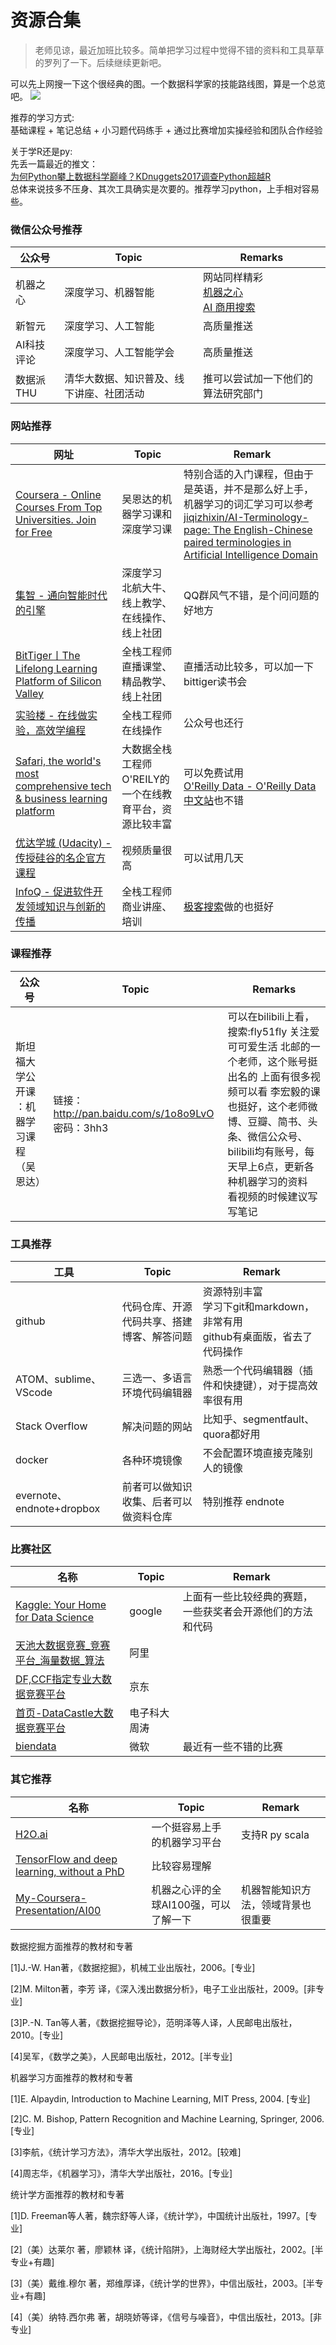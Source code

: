 # 资源合集

> 老师见谅，最近加班比较多。简单把学习过程中觉得不错的资料和工具草草的罗列了一下。后续继续更新吧。

可以先上网搜一下这个很经典的图。一个数据科学家的技能路线图，算是一个总览吧。
![](https://i.loli.net/2017/09/06/59affbf0bf264.png)

推荐的学习方式:<br>
基础课程 + 笔记总结 + 小习题代码练手 + 通过比赛增加实操经验和团队合作经验

关于学R还是py:<br>
先丢一篇最近的推文：<br>[为何Python攀上数据科学巅峰？KDnuggets2017调查Python超越R](https://mp.weixin.qq.com/s?__biz=MzA3MzI4MjgzMw==&mid=2650730569&idx=1&sn=e5167badb0a7463a29eeff021e71e790&chksm=871b3437b06cbd2128c626860596408715518451d672bc674cf39b769d22221674e0843d75a1&scene=38#wechat_redirect)<br>
总体来说技多不压身、其次工具确实是次要的。推荐学习python，上手相对容易些。

### 微信公众号推荐

| 公众号    | Topic                | Remarks                                                                                      |
| ------ | -------------------- | -------------------------------------------------------------------------------------------- |
| 机器之心   | 深度学习、机器智能            | 网站同样精彩<br>[机器之心](https://www.jiqizhixin.com/)<br>[AI 商用搜索](https://handbook.jiqizhixin.com/) |
| 新智元    | 深度学习、人工智能            | 高质量推送                                                                                        |
| AI科技评论 | 深度学习、人工智能学会          | 高质量推送                                                                                        |
| 数据派THU | 清华大数据、知识普及、线下讲座、社团活动 | 推可以尝试加一下他们的算法研究部门                                                                            |

### **网站推荐**

| 网址                                                                                                             | Topic                               | Remark                                                                                                                                                                                                 |
| -------------------------------------------------------------------------------------------------------------- | ----------------------------------- | ------------------------------------------------------------------------------------------------------------------------------------------------------------------------------------------------------ |
| [Coursera - Online Courses From Top Universities. Join for Free](https://www.coursera.org/)                    | 吴恩达的机器学习课和深度学习课                     | 特别合适的入门课程，但由于是英语，并不是那么好上手，机器学习的词汇学习可以参考[jiqizhixin/AI-Terminology-page: The English-Chinese paired terminologies in Artificial Intelligence Domain](https://github.com/jiqizhixin/AI-Terminology-page) |
| [集智 - 通向智能时代的引擎](https://jizhi.im/)                                                                            | 深度学习<br>北航大牛、线上教学、在线操作、线上社团         | QQ群风气不错，是个问问题的好地方                                                                                                                                                                                      |
| [BitTiger丨The Lifelong Learning Platform of Silicon Valley](https://www.bittiger.io/)                          | 全栈工程师<br>直播课堂、精品教学、线上社团             | 直播活动比较多，可以加一下bittiger读书会                                                                                                                                                                               |
| [实验楼 - 在线做实验，高效学编程](https://www.shiyanlou.com/)                                                                | 全栈工程师<br>在线操作                       | 公众号也还行                                                                                                                                                                                                 |
| [Safari, the world's most comprehensive tech & business learning platform](https://www.safaribooksonline.com/) | 大数据全栈工程师<br>O'REILY的一个在线教育平台，资源比较丰富 | 可以免费试用<br>[O'Reilly Data - O'Reilly Data 中文站](https://www.oreilly.com.cn/ideas/)也不错                                                                                                                    |
| [优达学城 (Udacity) - 传授硅谷的名企官方课程](https://cn.udacity.com/)                                                        | 视频质量很高                              | 可以试用几天                                                                                                                                                                                                 |
| [InfoQ - 促进软件开发领域知识与创新的传播](http://www.infoq.com/cn/)                                                           | 全栈工程师<br>商业讲座、培训                    | [极客搜索](https://s.geekbang.org/)做的也挺好                                                                                                                                                                   |

### 课程推荐

| 公众号                   | Topic                                        | Remarks                                                                                                                                       |
| --------------------- | -------------------------------------------- | --------------------------------------------------------------------------------------------------------------------------------------------- |
| 斯坦福大学公开课 ：机器学习课程（吴恩达） | 链接：<http://pan.baidu.com/s/1o8o9LvO> 密码：3hh3 | 可以在bilibili上看，搜索:fly51fly 关注爱可可爱生活 北邮的一个老师，这个账号挺出名的 上面有很多视频可以看 李宏毅的课也挺好，这个老师微博、豆瓣、简书、头条、微信公众号、bilibili均有账号，每天早上6点，更新各种机器学习的资料<br>看视频的时候建议写写笔记 |

### 工具推荐

| 工具                       | Topic                 | Remark                                               |
| ------------------------ | --------------------- | ---------------------------------------------------- |
| github                   | 代码仓库、开源代码共享、搭建博客、解答问题 | 资源特别丰富<br>学习下git和markdown，非常有用<br>github有桌面版，省去了代码操作 |
| ATOM、sublime、VScode      | 三选一、多语言环境代码编辑器        | 熟悉一个代码编辑器（插件和快捷键），对于提高效率很有用                          |
| Stack Overflow           | 解决问题的网站               | 比知乎、segmentfault、quora都好用                            |
| docker                   | 各种环境镜像                | 不会配置环境直接克隆别人的镜像                                      |
| evernote、endnote+dropbox | 前者可以做知识收集、后者可以做资料仓库   | 特别推荐 endnote                                         |

### 比赛社区

| 名称                                                                                                                 | Topic  | Remark                        |
| ------------------------------------------------------------------------------------------------------------------ | ------ | ----------------------------- |
| [Kaggle: Your Home for Data Science](https://www.kaggle.com/)                                                      | google | 上面有一些比较经典的赛题，一些获奖者会开源他们的方法和代码 |
| [天池大数据竞赛_竞赛平台_海量数据\_算法](https://tianchi.aliyun.com/competition/index.htm?spm=5176.100065.111.2.15eba0e7BwZZHV&id=) | 阿里     |                               |
| [DF,CCF指定专业大数据竞赛平台](http://www.datafountain.cn/#/home)                                                             | 京东     |                               |
| [首页-DataCastle大数据竞赛平台](http://www.pkbigdata.com/)                                                                  | 电子科大周涛 |                               |
| [biendata](https://biendata.com/)                                                                                  | 微软     | 最近有一些不错的比赛                    |

### 其它推荐

| 名称                                                                                                                       | Topic                 | Remark            |
| ------------------------------------------------------------------------------------------------------------------------ | --------------------- | ----------------- |
| [H2O.ai](https://www.h2o.ai/blog/)                                                                                       | 一个挺容易上手的机器学习平台        | 支持R py scala      |
| [TensorFlow and deep learning, without a PhD](https://codelabs.developers.google.com/codelabs/cloud-tensorflow-mnist/#0) | 比较容易理解                |                   |
| [My-Coursera-Presentation/AI00](https://github.com/My-Coursera-Presentation/AI00)                                        | 机器之心评的全球AI100强，可以了解一下 | 机器智能知识方法，领域背景也很重要 |

数据挖掘方面推荐的教材和专著

[1]J.-W. Han著，《数据挖掘》，机械工业出版社，2006。[专业]

[2]M. Milton著，李芳 译，《深入浅出数据分析》，电子工业出版社，2009。[非专业]

[3]P.-N. Tan等人著，《数据挖掘导论》，范明泽等人译，人民邮电出版社，2010。[专业]

[4]吴军，《数学之美》，人民邮电出版社，2012。[半专业]

机器学习方面推荐的教材和专著

[1]E. Alpaydin, Introduction to Machine Learning, MIT Press, 2004. [专业]

[2]C. M. Bishop, Pattern Recognition and Machine Learning, Springer, 2006. [专业]

[3]李航，《统计学习方法》，清华大学出版社，2012。[较难]

[4]周志华，《机器学习》，清华大学出版社，2016。[专业]

统计学方面推荐的教材和专著

[1]D. Freeman等人著，魏宗舒等人译，《统计学》，中国统计出版社，1997。[专业]

[2]（美）达莱尔 著，廖颖林 译，《统计陷阱》，上海财经大学出版社，2002。[半专业+有趣]

[3]（美）戴维.穆尔 著，郑维厚译，《统计学的世界》，中信出版社，2003。[半专业+有趣]

[4]（美）纳特.西尔弗 著，胡晓娇等译，《信号与噪音》，中信出版社，2013。[非专业]
